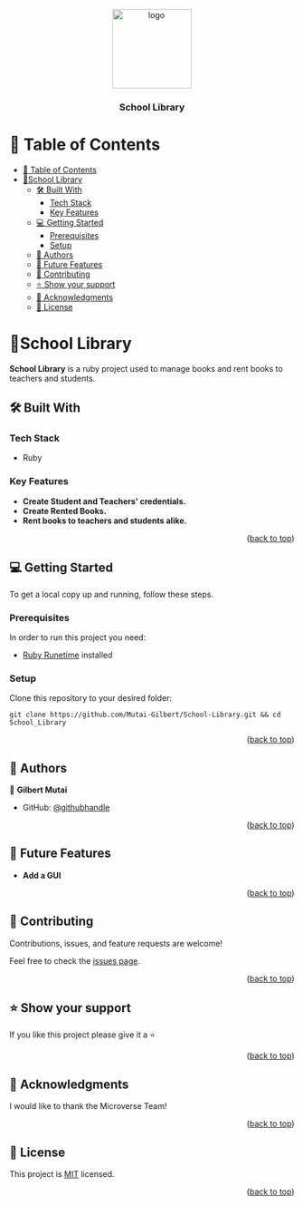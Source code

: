 
<a name="readme-top"></a>
<div align="center">
<img src="https://cdn.icon-icons.com/icons2/2415/PNG/512/ruby_plain_logo_icon_146361.png" alt="logo" width="140"  height="auto" />
  <br/>

  <h3><b>School Library</b></h3>

</div>


# 📗 Table of Contents

- [📗 Table of Contents](#-table-of-contents)
- [📖School Library ](#school-library-)
  - [🛠 Built With ](#-built-with-)
    - [Tech Stack ](#tech-stack-)
    - [Key Features ](#key-features-)
  - [💻 Getting Started ](#-getting-started-)
    - [Prerequisites](#prerequisites)
    - [Setup](#setup)
  - [👥 Authors ](#-authors-)
  - [🔭 Future Features ](#-future-features-)
  - [🤝 Contributing ](#-contributing-)
  - [⭐️ Show your support ](#️-show-your-support-)
  - [🙏 Acknowledgments ](#-acknowledgments-)
  - [📝 License ](#-license-)


# 📖School Library <a name="about-project"></a>


**School Library** is a ruby project used to manage books and rent books to teachers and students.

## 🛠 Built With <a name="built-with"></a>

### Tech Stack <a name="tech-stack"></a>
 - Ruby

### Key Features <a name="key-features"></a>

- **Create Student and Teachers' credentials.**
- **Create Rented Books.**
- **Rent books to teachers and students alike.**

<p align="right">(<a href="#readme-top">back to top</a>)</p>


## 💻 Getting Started <a name="getting-started"></a>

To get a local copy up and running, follow these steps.

### Prerequisites

In order to run this project you need:

- [Ruby Runetime](https://www.postgresql.org/download/) installed


### Setup

Clone this repository to your desired folder:
```
git clone https://github.com/Mutai-Gilbert/School-Library.git && cd School_Library
```

<p align="right">(<a href="#readme-top">back to top</a>)</p>

## 👥 Authors <a name="authors"></a>


👤 **Gilbert Mutai**

- GitHub: [@githubhandle](https://github.com/mutai-gilbert/)


<p align="right">(<a href="#readme-top">back to top</a>)</p>

## 🔭 Future Features <a name="future-features"></a>


-  **Add a GUI**

<p align="right">(<a href="#readme-top">back to top</a>)</p>


## 🤝 Contributing <a name="contributing"></a>

Contributions, issues, and feature requests are welcome!

Feel free to check the [issues page](https://github.com/Mutai-Gilbert/Vet-Clinic-Database/issues).

<p align="right">(<a href="#readme-top">back to top</a>)</p>



## ⭐️ Show your support <a name="support"></a>



If you like this project please give it a ⭐ 

<p align="right">(<a href="#readme-top">back to top</a>)</p>



## 🙏 Acknowledgments <a name="acknowledgements"></a>



I would like to thank the Microverse Team! 

<p align="right">(<a href="#readme-top">back to top</a>)</p>



## 📝 License <a name="license"></a>

This project is [MIT](./LICENSE) licensed.



<p align="right">(<a href="#readme-top">back to top</a>)</p>